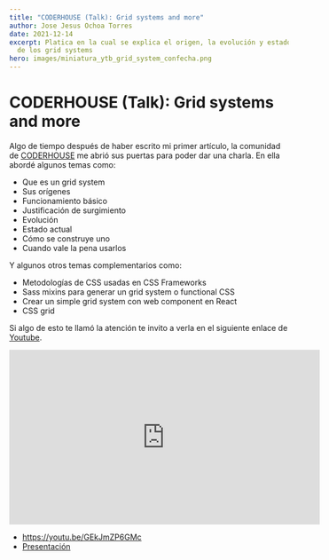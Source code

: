 ```yaml
---
title: "CODERHOUSE (Talk): Grid systems and more"
author: Jose Jesus Ochoa Torres
date: 2021-12-14
excerpt: Platica en la cual se explica el origen, la evolución y estado actual
  de los grid systems
hero: images/miniatura_ytb_grid_system_confecha.png
---
```

# CODERHOUSE (Talk): Grid systems and more

Algo de tiempo después de haber escrito mi primer artículo, la comunidad de [CODERHOUSE](https://www.coderhouse.com.mx/) me abrió sus puertas para poder dar una charla. En ella abordé algunos temas como:

* Que es un grid system
* Sus orígenes
* Funcionamiento básico
* Justificación de surgimiento
* Evolución
* Estado actual
* Cómo se construye uno
* Cuando vale la pena usarlos

Y algunos otros temas complementarios como:

* Metodologías de CSS usadas en CSS Frameworks
* Sass mixins para generar un grid system o functional CSS
* Crear un simple grid system con web component en React
* CSS grid

Si algo de esto te llamó la atención te invito a verla en el siguiente enlace de [Youtube](https://youtu.be/GEkJmZP6GMc).

<iframe width="560" height="315" src="https://www.youtube.com/embed/GEkJmZP6GMc" title="YouTube video player" frameborder="0" allow="accelerometer; autoplay; clipboard-write; encrypted-media; gyroscope; picture-in-picture" allowfullscreen></iframe>

* <https://youtu.be/GEkJmZP6GMc>
* [](https://docs.google.com/presentation/d/1SPUQdmkHVyIuIrItXj-nURMuJemPCqpZ/edit?usp=sharing&ouid=101452763488382140646&rtpof=true&sd=true)[Presentación](https://docs.google.com/presentation/d/1SPUQdmkHVyIuIrItXj-nURMuJemPCqpZ/edit?usp=sharing&ouid=101452763488382140646&rtpof=true&sd=true)